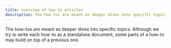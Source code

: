 ```yaml
---
title: overview of how-to articles
description: The how-tos are meant as deeper dives into specific topics from various perspectives
---
```


The how-tos are meant as deeper dives into specific topics. Although we try to write each how-to as a standalone document, some parts of a how-to may build on top of a previous one.
